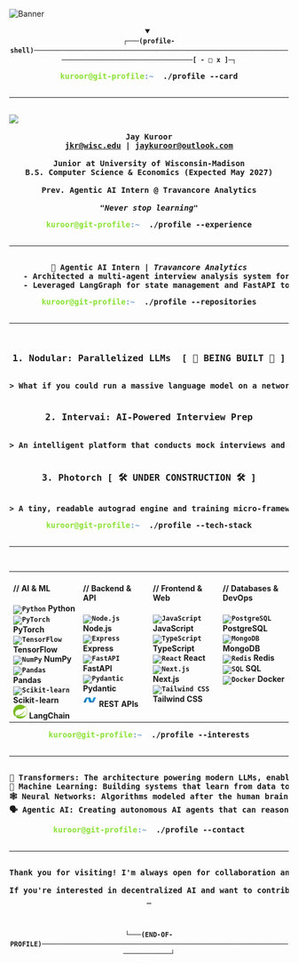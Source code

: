 ![Banner](https://github.com/jaykuroor/jaykuroor/blob/main/banner.gif?raw=true)

<div align="center">
<details open>
<summary>
  <div align="center">
    <code><b>┌───(profile-shell)─────────────────────────────────────────────────────────────────────────────────────────────────[ - □ x ]─┐</b></code>
  </div>
</summary>

<pre>
<span style="color: #8AE234;"><b>kuroor@git-profile</b></span><span style="color: #729FCF;"><b>:~</span><span style="color: #FFFFFF;"><b>$</b></span> ./profile --card

<hr>
<img src="https://raw.githubusercontent.com/jaykuroor/jaykuroor/main/pfp.gif" width="120" align="left" style="margin-right: 20px;"/>

<b>Jay Kuroor</b>
<a href="mailto:jkr@wisc.edu">jkr@wisc.edu</a> | <a href="mailto:jaykuroor@outlook.com">jaykuroor@outlook.com</a>

Junior at <b>University of Wisconsin-Madison</b>
B.S. Computer Science & Economics (Expected May 2027)

Prev. Agentic AI Intern @ <b>Travancore Analytics</b>

<i>"Never stop learning"</i>
</pre>

<pre>
<span style="color: #8AE234;"><b>kuroor@git-profile</b></span><span style="color: #729FCF;"><b>:~</span><span style="color: #FFFFFF;"><b>$</b></span> ./profile --experience

<hr>
🚀 <b>Agentic AI Intern</b> | <em>Travancore Analytics</em>
   - Architected a multi-agent interview analysis system for 'Intervai', processing user conversations to generate actionable feedback.
   - Leveraged LangGraph for state management and FastAPI to serve insights, achieving a 40% reduction in manual data review time and boosting feedback consistency.
</pre>

<pre>
<span style="color: #8AE234;"><b>kuroor@git-profile</b></span><span style="color: #729FCF;"><b>:~</span><span style="color: #FFFFFF;"><b>$</b></span> ./profile --repositories

<hr>
<h3><b>1. Nodular: Parallelized LLMs</b>  [ 🚧 BEING BUILT 🚧 ]</h3>
> What if you could run a massive language model on a network of smaller machines? Nodular is an experimental framework to decentralize and parallelize LLM inference, transforming monolithic models into a swarm of cooperative, specialized agents.

<h3><b>2. Intervai: AI-Powered Interview Prep</b></h3>
> An intelligent platform that conducts mock interviews and provides instant, deep-dive analysis on user responses. It uses an agentic system to assess everything from keyword usage to conceptual understanding, helping users pinpoint weaknesses and sharpen their skills.

<h3><b>3. Photorch</b> [ 🛠️ UNDER CONSTRUCTION 🛠️ ]</h3>
> A tiny, readable autograd engine and training micro-framework built from scratch in Python. Designed as a teaching tool for understanding the core mechanics of deep learning for physics research and education.
</pre>

<pre>
<span style="color: #8AE234;"><b>kuroor@git-profile</b></span><span style="color: #729FCF;"><b>:~</span><span style="color: #FFFFFF;"><b>$</b></span> ./profile --tech-stack

<hr>
</pre>
<table width="100%">
  <tr>
    <td width="25%" valign="top">
      <h4>// AI & ML</h4>
      <code><img title="Python" height="25" src="https://cdn.jsdelivr.net/gh/devicons/devicon/icons/python/python-original.svg"></code> Python<br>
      <code><img title="PyTorch" height="25" src="https://cdn.jsdelivr.net/gh/devicons/devicon/icons/pytorch/pytorch-original.svg"></code> PyTorch<br>
      <code><img title="TensorFlow" height="25" src="https://cdn.jsdelivr.net/gh/devicons/devicon/icons/tensorflow/tensorflow-original.svg"></code> TensorFlow<br>
      <code><img title="NumPy" height="25" src="https://cdn.jsdelivr.net/gh/devicons/devicon/icons/numpy/numpy-original.svg"></code> NumPy<br>
      <code><img title="Pandas" height="25" src="https://cdn.jsdelivr.net/gh/devicons/devicon/icons/pandas/pandas-original.svg"></code> Pandas<br>
      <code><img title="Scikit-learn" height="25" src="https://cdn.jsdelivr.net/gh/devicons/devicon/icons/scikitlearn/scikitlearn-original.svg"></code> Scikit-learn<br>
      <code><img title="LangChain" height="25" src="https://raw.githubusercontent.com/devicons/devicon/master/icons/spring/spring-original.svg"></code> LangChain
    </td>
    <td width="25%" valign="top">
      <h4>// Backend & API</h4>
      <code><img title="Node.js" height="25" src="https://cdn.jsdelivr.net/gh/devicons/devicon/icons/nodejs/nodejs-original.svg"></code> Node.js<br>
      <code><img title="Express" height="25" src="https://cdn.jsdelivr.net/gh/devicons/devicon/icons/express/express-original.svg"></code> Express<br>
      <code><img title="FastAPI" height="25" src="https://cdn.jsdelivr.net/gh/devicons/devicon/icons/fastapi/fastapi-original.svg"></code> FastAPI<br>
      <code><img title="Pydantic" height="25" src="https://cdn.jsdelivr.net/gh/devicons/devicon/icons/pydantic/pydantic-original.svg"></code> Pydantic<br>
      <code><img title="REST APIs" height="25" src="https://raw.githubusercontent.com/devicons/devicon/master/icons/dot-net/dot-net-original.svg"></code> REST APIs
    </td>
    <td width="25%" valign="top">
      <h4>// Frontend & Web</h4>
      <code><img title="JavaScript" height="25" src="https://cdn.jsdelivr.net/gh/devicons/devicon/icons/javascript/javascript-original.svg"></code> JavaScript<br>
      <code><img title="TypeScript" height="25" src="https://cdn.jsdelivr.net/gh/devicons/devicon/icons/typescript/typescript-original.svg"></code> TypeScript<br>
      <code><img title="React" height="25" src="https://cdn.jsdelivr.net/gh/devicons/devicon/icons/react/react-original.svg"></code> React<br>
      <code><img title="Next.js" height="25" src="https://cdn.jsdelivr.net/gh/devicons/devicon/icons/nextjs/nextjs-original.svg"></code> Next.js<br>
      <code><img title="Tailwind CSS" height="25" src="https://cdn.jsdelivr.net/gh/devicons/devicon/icons/tailwindcss/tailwindcss-plain.svg"></code> Tailwind CSS
    </td>
    <td width="25%" valign="top">
      <h4>// Databases & DevOps</h4>
      <code><img title="PostgreSQL" height="25" src="https://cdn.jsdelivr.net/gh/devicons/devicon/icons/postgresql/postgresql-original.svg"></code> PostgreSQL<br>
      <code><img title="MongoDB" height="25" src="https://cdn.jsdelivr.net/gh/devicons/devicon/icons/mongodb/mongodb-original.svg"></code> MongoDB<br>
      <code><img title="Redis" height="25" src="https://cdn.jsdelivr.net/gh/devicons/devicon/icons/redis/redis-original.svg"></code> Redis<br>
      <code><img title="SQL" height="25" src="https://cdn.jsdelivr.net/gh/devicons/devicon/icons/azuresqldatabase/azuresqldatabase-original.svg"></code> SQL<br>
      <code><img title="Docker" height="25" src="https://cdn.jsdelivr.net/gh/devicons/devicon/icons/docker/docker-original.svg"></code> Docker
    </td>
  </tr>
</table>

<pre>
<span style="color: #8AE234;"><b>kuroor@git-profile</b></span><span style="color: #729FCF;"><b>:~</span><span style="color: #FFFFFF;"><b>$</b></span> ./profile --interests

<hr>
🤖 <b>Transformers:</b> The architecture powering modern LLMs, enabling deep contextual understanding of sequential data.
🧠 <b>Machine Learning:</b> Building systems that learn from data to make predictions and decisions.
🕸️ <b>Neural Networks:</b> Algorithms modeled after the human brain, forming the basis of deep learning.
🗣️ <b>Agentic AI:</b> Creating autonomous AI agents that can reason, plan, and execute complex tasks to achieve goals.
</pre>

<pre>
<span style="color: #8AE234;"><b>kuroor@git-profile</b></span><span style="color: #729FCF;"><b>:~</span><span style="color: #FFFFFF;"><b>$</b></span> ./profile --contact

<hr>
Thank you for visiting! I'm always open for collaboration and innovation.

If you're interested in decentralized AI and want to contribute to <b>Nodular</b>, feel free to reach out via email. Let's build the future together.
<span style="animation: blink-animation 1s steps(2, start) infinite;">_</span>
<style>
@keyframes blink-animation {
  to {
    visibility: hidden;
  }
}
</style>
</pre>

<code><b>└───(END-OF-PROFILE)──────────────────────────────────────────────────────────────────────────┘</b></code>
</details>
</div>
